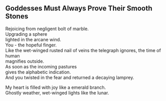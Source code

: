 Goddesses Must Always Prove Their Smooth Stones
-----------------------------------------------
Rejoicing from negligent bolt of marble.  
Upgrading a sphere  
lighted in the arcane wind.  
You - the hopeful finger.  
Like the wet-winged rusted nail of veins the telegraph ignores, the time of human  
magnifies outside.  
As soon as the incoming pastures  
gives the alphabetic indication.  
And you twisted in the fear and returned a decaying lamprey.  
  
My heart is filled with joy like a emerald branch.  
Ghostly weather, wet-winged lights like the lunar.  
